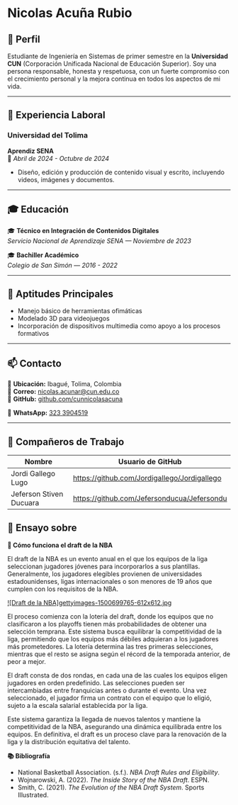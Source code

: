 # Nicolas Acuña Rubio

## 📌 Perfil
Estudiante de Ingeniería en Sistemas de primer semestre en la **Universidad CUN** (Corporación Unificada Nacional de Educación Superior).
Soy una persona responsable, honesta y respetuosa, con un fuerte compromiso con el crecimiento personal y la mejora continua en todos los aspectos de mi vida.

---

## 💼 Experiencia Laboral

### **Universidad del Tolima**  
**Aprendiz SENA**  
📅 *Abril de 2024 - Octubre de 2024*  
- Diseño, edición y producción de contenido visual y escrito, incluyendo videos, imágenes y documentos.

---

## 🎓 Educación

🎓 **Técnico en Integración de Contenidos Digitales**  
*Servicio Nacional de Aprendizaje SENA — Noviembre de 2023*

🎓 **Bachiller Académico**  
*Colegio de San Simón — 2016 - 2022*

---

## 🚀 Aptitudes Principales
- Manejo básico de herramientas ofimáticas
- Modelado 3D para videojuegos
- Incorporación de dispositivos multimedia como apoyo a los procesos formativos

---

## 📫 Contacto

📍 **Ubicación:** Ibagué, Tolima, Colombia  
📧 **Correo:** [nicolas.acunar@cun.edu.co](mailto:nicolas.acunar@cun.edu.co)  
🔗 **GitHub:** [github.com/cunnicolasacuna](https://github.com/cunnicolasacuna)

📱 **WhatsApp:** [323 3904519](tel:3233904519)

---

## 👥 Compañeros de Trabajo

| Nombre                  | Usuario de GitHub                           |
|----------               |---------------------------------------------|
| Jordi Gallego Lugo      | https://github.com/Jordigallego/Jordigallego|
| Jeferson Stiven Ducuara | https://github.com/Jefersonducua/Jefersondu |

## 📝 Ensayo sobre

**🏀 Cómo funciona el draft de la NBA**

El draft de la NBA es un evento anual en el que los equipos de la liga seleccionan jugadores jóvenes para incorporarlos a sus plantillas. Generalmente, los jugadores elegibles provienen de universidades estadounidenses, ligas internacionales o son menores de 19 años que cumplen con los requisitos de la NBA.

[![Draft de la NBA]gettyimages-1500699765-612x612.jpg](https://media.gettyimages.com/id/1500699765/es/foto/new-york-new-york-the-top-prospects-pose-on-stage-prior-to-the-first-round-of-the-2023-nba.jpg?s=612x612&w=gi&k=20&c=42gzy5FQarhUMxFqRPgGDGGGI6aDh0Hw8vnIPnf-Wos=)

El proceso comienza con la lotería del draft, donde los equipos que no clasificaron a los playoffs tienen más probabilidades de obtener una selección temprana. Este sistema busca equilibrar la competitividad de la liga, permitiendo que los equipos más débiles adquieran a los jugadores más prometedores. La lotería determina las tres primeras selecciones, mientras que el resto se asigna según el récord de la temporada anterior, de peor a mejor.

El draft consta de dos rondas, en cada una de las cuales los equipos eligen jugadores en orden predefinido. Las selecciones pueden ser intercambiadas entre franquicias antes o durante el evento. Una vez seleccionado, el jugador firma un contrato con el equipo que lo eligió, sujeto a la escala salarial establecida por la liga.

Este sistema garantiza la llegada de nuevos talentos y mantiene la competitividad de la NBA, asegurando una dinámica equilibrada entre los equipos. En definitiva, el draft es un proceso clave para la renovación de la liga y la distribución equitativa del talento.

**📚 Bibliografía**

- National Basketball Association. (s.f.). *NBA Draft Rules and Eligibility*.
- Wojnarowski, A. (2022). *The Inside Story of the NBA Draft*. ESPN.
- Smith, C. (2021). *The Evolution of the NBA Draft System*. Sports Illustrated.
